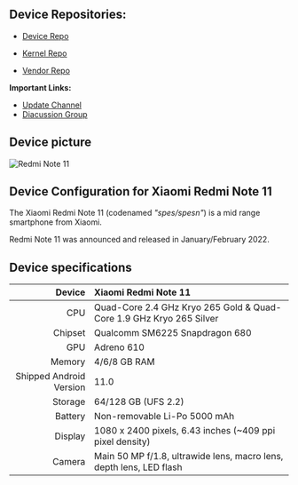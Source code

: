 ## Device Repositories:
- [Device Repo](https://github.com/EvolutionX-spes/device_xiaomi_spes)

- [Kernel Repo](https://github.com/EvolutionX-spes/kernel_xiaomi_sm6225)

- [Vendor Repo](https://github.com/EvolutionX-spes/vendor_xiaomi_spes)

<b>Important Links:</b>
- [Update Channel](https://t.me/TanvirBuilds)
- [Diacussion Group](https://t.me/TanvirBuildsSupport)

## Device picture
![Redmi Note 11](https://raw.githubusercontent.com/EvolutionX-spes/.github/master/assets/[2]-xiaomi-redmi-note-11-mockup.png)

## Device Configuration for Xiaomi Redmi Note 11

The Xiaomi Redmi Note 11 (codenamed _"spes/spesn"_) is a mid range smartphone from Xiaomi.

Redmi Note 11 was announced and released in January/February 2022.

## Device specifications

 Device       | Xiaomi Redmi Note 11
 -----------: | :-------------------------------------------------- 
CPU | Quad-Core 2.4 GHz Kryo 265 Gold & Quad-Core 1.9 GHz Kryo 265 Silver
Chipset | Qualcomm SM6225 Snapdragon 680
GPU | Adreno 610
Memory | 4/6/8 GB RAM
Shipped Android Version | 11.0
Storage | 64/128 GB (UFS 2.2)
Battery | Non-removable Li-Po 5000 mAh
Display | 1080 x 2400 pixels, 6.43 inches (~409 ppi pixel density)
Camera | Main 50 MP f/1.8, ultrawide lens, macro lens, depth lens, LED flash
